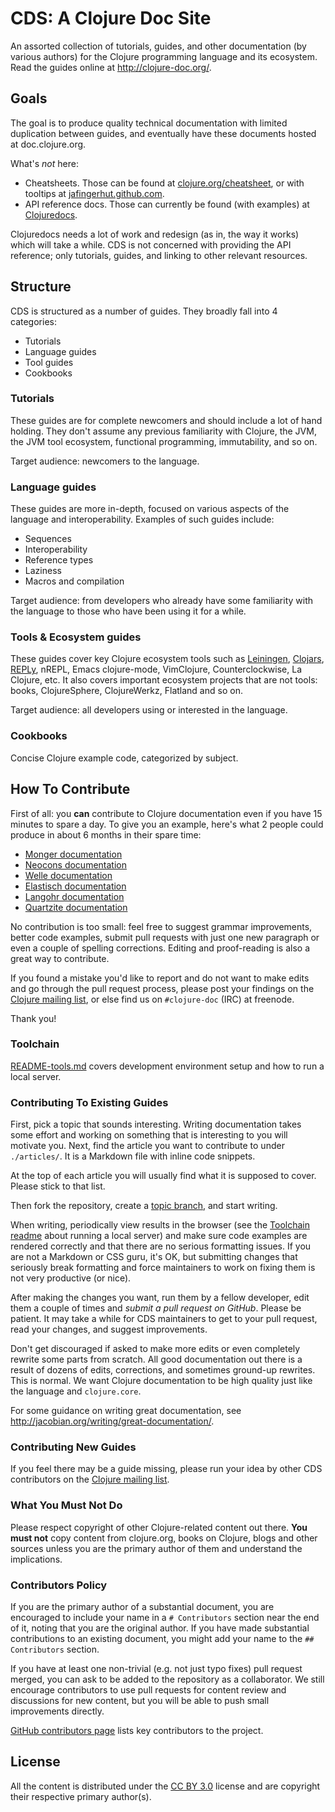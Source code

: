 # CDS: A Clojure Doc Site

An assorted collection of tutorials, guides, and other documentation
(by various authors) for the Clojure programming language and its
ecosystem. Read the guides online at <http://clojure-doc.org/>.


## Goals

The goal is to produce quality technical documentation with limited
duplication between guides, and eventually have these documents hosted
at doc.clojure.org.


What's *not* here:

  * Cheatsheets. Those can be found at
    [clojure.org/cheatsheet](http://clojure.org/cheatsheet), or with
    tooltips at
    [jafingerhut.github.com](http://jafingerhut.github.com).
  * API reference docs. Those can currently be found (with examples)
    at [Clojuredocs](http://clojuredocs.org/).

Clojuredocs needs a lot of work and redesign
(as in, the way it works) which will take a while. CDS is not concerned with providing the API reference; only tutorials, guides, and
linking to other relevant resources.



## Structure

CDS is structured as a number of guides. They broadly fall into 4 categories:

  * Tutorials
  * Language guides
  * Tool guides
  * Cookbooks


### Tutorials

These guides are for complete newcomers and should include a lot of hand holding. They don't assume any
previous familiarity with Clojure, the JVM, the JVM tool ecosystem, functional programming, immutability, and so on.

Target audience: newcomers to the language.


### Language guides

These guides are more in-depth, focused on various aspects of the language and interoperability.
Examples of such guides include:

  * Sequences
  * Interoperability
  * Reference types
  * Laziness
  * Macros and compilation

Target audience: from developers who already have some familiarity with the language to those who have been using it for
a while.


### Tools & Ecosystem guides

These guides cover key Clojure ecosystem tools such as [Leiningen](http://leiningen.org), [Clojars](http://clojars.org), [REPLy](https://github.com/trptcolin/reply),
nREPL, Emacs clojure-mode, VimClojure, Counterclockwise, La Clojure, etc. It also covers important ecosystem projects that are not tools: books,
ClojureSphere, ClojureWerkz, Flatland and so on.

Target audience: all developers using or interested in the language.



### Cookbooks

Concise Clojure example code, categorized by subject.




## How To Contribute

First of all: you **can** contribute to Clojure documentation even if you have 15 minutes to spare a day. To give you an example,
here's what 2 people could produce in about 6 months in their spare time:

 * [Monger documentation](http://clojuremongodb.info)
 * [Neocons documentation](http://clojureneo4j.info)
 * [Welle documentation](http://clojureriak.info)
 * [Elastisch documentation](http://clojureelasticsearch.info)
 * [Langohr documentation](http://clojurerabbitmq.info)
 * [Quartzite documentation](http://clojurequartz.info)

No contribution is too small: feel free to suggest grammar improvements, better code examples, submit pull requests with just
one new paragraph or even a couple of spelling corrections. Editing and proof-reading is also a great way to contribute.

If you found a mistake you'd like to report and do not want to make edits and go through the pull request process,
please post your findings on the [Clojure mailing list](https://groups.google.com/group/clojure),
or else find us on `#clojure-doc` (IRC) at freenode.

Thank you!


### Toolchain

[README-tools.md](cds/blob/master/README-tools.md) covers development
environment setup and how to run a local server.


### Contributing To Existing Guides

First, pick a topic that sounds interesting. Writing documentation takes some effort and
working on something that is interesting to you will motivate you. Next, find the article you want
to contribute to under `./articles/`. It is a Markdown file with inline code snippets.

At the top of each article you will usually find what it is supposed to cover. Please stick
to that list.

Then fork the repository, create a [topic branch](http://git-scm.com/book/en/Git-Branching-Branching-Workflows), and
start writing.

When writing, periodically view results in the browser (see the [Toolchain readme](cds/blob/master/README-tools.md) about running a local server) and make
sure code examples are rendered correctly and that there are no serious formatting issues. If you are not a Markdown or CSS guru,
it's OK, but submitting changes that seriously break formatting and force maintainers to work on fixing them is not
very productive (or nice).

After making the changes you want, run them by a fellow developer, edit them a couple
of times and *submit a pull request on GitHub*. Please be patient. It may take a while for
CDS maintainers to get to your pull request, read your changes, and suggest improvements.

Don't get discouraged if asked to make more edits or even completely rewrite some parts from scratch.
All good documentation out there is a result of dozens of edits, corrections, and sometimes ground-up
rewrites. This is normal. We want Clojure documentation to be high quality just like the language and
`clojure.core`.

For some guidance on writing great documentation, see <http://jacobian.org/writing/great-documentation/>.



### Contributing New Guides

If you feel there may be a guide missing, please run your idea by other CDS contributors on the [Clojure mailing list](https://groups.google.com/group/clojure).


### What You Must Not Do

Please respect copyright of other Clojure-related content out there. **You must not** copy content from clojure.org, books on Clojure, blogs and
other sources unless you are the primary author of them and understand the implications.



### Contributors Policy

If you are the primary author of a substantial document, you are
encouraged to include your name in a `# Contributors` section near the
end of it, noting that you are the original author. If you have made
substantial contributions to an existing document, you might add your
name to the `## Contributors` section.

If you have at least one non-trivial (e.g. not just typo fixes) pull request merged, you can ask
to be added to the repository as a collaborator. We still encourage contributors to use pull requests for content
review and discussions for new content, but you will be able to push small improvements directly.

[GitHub contributors page](https://github.com/clojuredocs/cds/graphs/contributors) lists key contributors to the project.


## License

All the content is distributed under the
[CC BY 3.0](http://creativecommons.org/licenses/by/3.0/) license
and are copyright their respective primary author(s).
